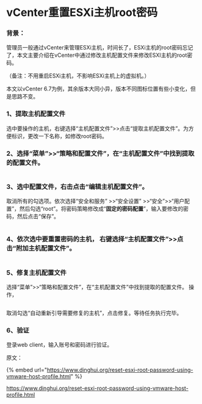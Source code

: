 # vCenter重置ESXi主机root密码

### 背景：

管理员一般通过vCenter来管理ESXi主机，时间长了，ESXi主机的root密码忘记了，本文主要介绍在vCenter中通过修改主机配置文件来修改ESXI主机的root密码。

（备注：不用重启ESXi主机，不影响ESXi主机上的虚拟机。）

本文以vCenter 6.7为例，其余版本大同小异，版本不同图标位置有些小变化，但是思路不变。

### 1、提取主机配置文件

选中要操作的主机，右键选择“主机配置文件”>>点击“提取主机配置文件”。为方便标识，更改一下名称，如修改root密码。

### 2、选择“菜单”>>“策略和配置文件”，在“主机配置文件”中找到提取的配置文件。



<figure><img src="https://pic.chjina.com/2023/08/21/image-7.png" alt=""><figcaption></figcaption></figure>

### 3、选中配置文件，右击点击“编辑主机配置文件”。

取消所有的勾选项。依次选择“安全和服务” >>“安全设置” >>“安全”>>“用户配置”，然后勾选“root”。将密码策略修改成“**固定的密码配置**”，输入要修改的密码，然后点击“保存”。



<figure><img src="https://pic.chjina.com/2023/08/21/image-8.png" alt=""><figcaption></figcaption></figure>

### 4、依次选中要重置密码的主机， 右键选择“主机配置文件”>>点击“附加主机配置文件”。



<figure><img src="https://pic.chjina.com/2023/08/21/image-10.png" alt=""><figcaption></figcaption></figure>

### 5、修复主机配置文件

选择“菜单”>>“策略和配置文件”，在“主机配置文件”中找到提取的配置文件。 操作，



<figure><img src="https://pic.chjina.com/2023/08/21/image-11.png" alt=""><figcaption></figcaption></figure>

取消勾选“自动重新引导需要修复的主机”，点击修复。等待任务执行完毕。

### 6、验证

登录web client，输入账号和密码进行验证。







原文：





{% embed url="https://www.dinghui.org/reset-esxi-root-password-using-vmware-host-profile.html" %}

https://www.dinghui.org/reset-esxi-root-password-using-vmware-host-profile.html
